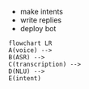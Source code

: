 - make intents
- write replies
- deploy bot

```mermaid
flowchart LR
A(voice) -->
B(ASR) -->
C(transcription) -->
D(NLU) -->
E(intent)
```




